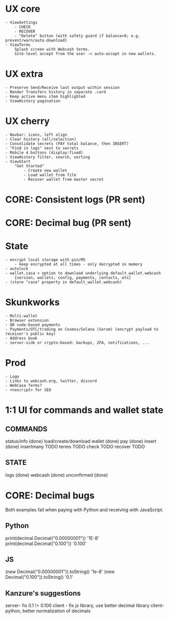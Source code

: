 # UX core
	- ViewSettings
		- CHECK
		- RECOVER
		- "Delete" button (with safety guard if balance>0; e.g. prevent/warn/auto-download)
	- ViewTerms
		Splash screen with Webcash terms.
		Site-level accept from the user -> auto-accept in new wallets.

# UX extra
	- Preserve Send/Receive last output within session
	- Render Transfers history in separate .card
	- Keep active menu item highlighted
	- ViewHistory pagination

# UX cherry
	- Navbar: icons, left align
	- Clear history (all/selection)
	- Consolidate secrets (PAY total balance, then INSERT)
	- "Find in logs" next to secrets
	- Mobile 4 buttons (display:fixed)
	- ViewHistory filter, search, sorting
	- ViewStart
		"Get Started"
			- Create new wallet
			- Load wallet from file
			- Recover wallet from master secret

# CORE: Consistent logs (PR sent)
# CORE: Decimal bug (PR sent)

# State
	- encrypt local storage with pin/MS
		- keep encrypted at all times - only decrypted in memory
	- autolock
	- wallet.casa + option to download underlying default_wallet.webcash
		{version, wallets, config, payments, contacts, etc}
	- (store "casa" property in default_wallet.webcash)

# Skunkworks
	- Multi-wallet
	- Browser extension
	- QR code-based payments
	- Payments/OTC/trading on Cosmos/Solana (Serum) (encrypt payload to receiver's public key)
	- Address book
	- server-side or crypto-based: backups, 2FA, notifications, ...

# Prod
    - Logo
	- Links to webcash.org, twitter, discord
	- WebCasa Terms?
	- <noscript> for SEO

# 1:1 UI for commands and wallet state

## COMMANDS
status/info (done)
load/create/download wallet (done)
pay (done)
insert (done)
insertmany TODO
terms TODO
check TODO
recover TODO

## STATE
logs (done)
webcash (done)
unconfirmed (done)

# CORE: Decimal bugs

Both examples fail when paying with Python and receiving with JavaScript.

## Python
print(decimal.Decimal("0.00000001"))
'1E-8'
print(decimal.Decimal("0.100"))
'0.100'

## JS
(new Decimal("0.00000001")).toString()
'1e-8'
(new Decimal("0.100")).toString()
'0.1'

## Kanzure's suggestions

server- fix 0.1 != 0.100
client - fix js library, use better decimal library
client- python, better normalization of decimals
